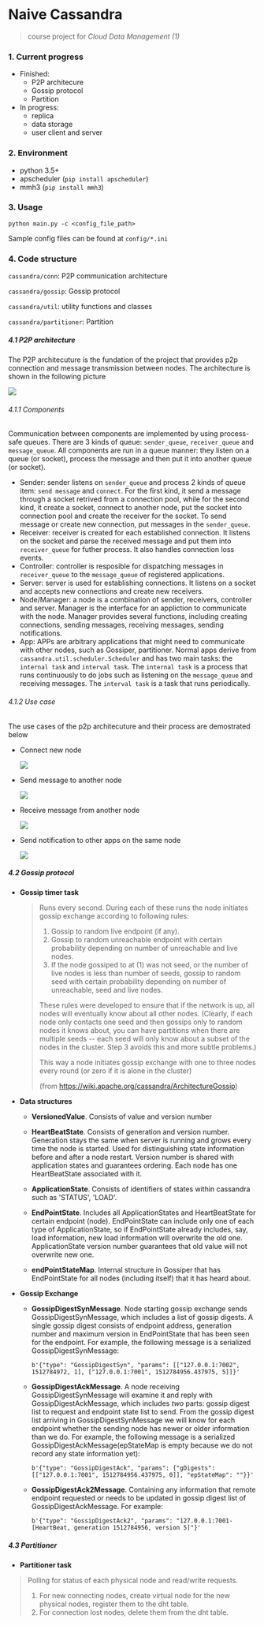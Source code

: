 # Naive Cassandra

> course project for *Cloud Data Management (1)*

### 1. Current progress

* Finished:
  *  P2P architecure
  *  Gossip protocol
  *  Partition
* In progress:
  * replica
  * data storage
  * user client and server

### 2. Environment

* python 3.5+
* apscheduler (`pip install apscheduler`)
* mmh3 (`pip install mmh3`)

### 3. Usage

`python main.py -c <config_file_path>`

Sample config files can be found at `config/*.ini`

### 4. Code structure

`cassandra/conn`: P2P communication architecture

`cassandra/gossip`: Gossip protocol

`cassandra/util`: utility functions and classes

`cassandra/partitioner`: Partition

##### 4.1 P2P architecture

The P2P architecuture is the fundation of the project that provides p2p connection and message transmission between nodes. The architecture is shown in the following picture

![](./resource/p2p_arch.png)

###### 4.1.1 Components

Communication between components are implemented by using process-safe queues. There are 3 kinds of queue: `sender_queue`, `receiver_queue` and `message_queue`. All components are run in a queue manner: they listen on a queue (or socket), process the message and then put it into another queue (or socket).

* Sender: sender listens on `sender_queue` and process 2 kinds of queue item: `send message` and `connect`. For the first kind, it send a message through a socket retrived from a connection pool, while for the second kind, it create a socket, connect to another node, put the socket into connection pool and create the receiver for the socket. To send message or create new connection, put messages in the `sender_queue`.
* Receiver: receiver is created for each established connection. It listens on the socket and parse the received message and put them into `receiver_queue` for futher process. It also handles connection loss events.
* Controller: controller is resposible for dispatching messages in `receiver_queue` to the `message_queue` of registered applications. 
* Server: server is used for establishing connections. It listens on a socket and accepts new connections and create new receivers.
* Node/Manager: a node is a combination of sender, receivers, controller and server. Manager is the interface for an appliction to communicate with the node. Manager provides several functions, including creating connections, sending messages, receiving messages, sending notifications.
* App: APPs are arbitrary applications that might need to communicate with other nodes, such as Gossiper, partitioner. Normal apps derive from `cassandra.util.scheduler.Scheduler`  and has two main tasks: the `internal task` and `interval task`. The `internal task` is a process that runs continuously to do jobs such as listening on the `message_queue` and receiving messages. The `interval task`  is a task that runs periodically.

###### 4.1.2 Use case

The use cases of the p2p architecuture and their process are demostrated below

* Connect new node

  ![](./resource/p2p_connect.png)

* Send message to another node

  ![](./resource/p2p_send.png)

* Receive message from another node

  ![](./resource/p2p_recv.png)

* Send notification to other apps on the same node

  ![](./resource/p2p_noti.png)

##### 4.2 Gossip protocol

* **Gossip timer task**

  > Runs every second. During each of these runs the node initiates gossip exchange according to following rules:
  >
  > 1. Gossip to random live endpoint (if any).
  > 2. Gossip to random unreachable endpoint with certain probability depending on number of unreachable and live nodes.
  > 3. If the node gossiped to at (1) was not seed, or the number of live nodes is less than number of seeds, gossip to random seed with certain probability depending on number of unreachable, seed and live nodes.
  >
  > These rules were developed to ensure that if the network is up, all nodes will eventually know about all other nodes. (Clearly, if each node only contacts one seed and then gossips only to random nodes it knows about, you can have partitions when there are multiple seeds -- each seed will only know about a subset of the nodes in the cluster. Step 3 avoids this and more subtle problems.)
  >
  > This way a node initiates gossip exchange with one to three nodes every round (or zero if it is alone in the cluster)
  >
  > (from https://wiki.apache.org/cassandra/ArchitectureGossip)

* **Data structures**

  * **VersionedValue**. Consists of value and version number
  * **HeartBeatState**. Consists of generation and version number. Generation stays the same when server is running and grows every time the node is started. Used for distinguishing state information before and after a node restart. Version number is shared with application states and guarantees ordering. Each node has one HeartBeatState associated with it.

  * **ApplicationState**. Consists of identifiers of states within cassandra  such as 'STATUS', 'LOAD'.
  * **EndPointState**. Includes all ApplicationStates and HeartBeatState for certain endpoint (node). EndPointState can include only one of each type of ApplicationState, so if EndPointState already includes, say, load information, new load information will overwrite the old one. ApplicationState version number guarantees that old value will not overwrite new one.

  * **endPointStateMap**. Internal structure in Gossiper that has EndPointState for all nodes (including itself) that it has heard about.

* **Gossip Exchange**

  * **GossipDigestSynMessage**. Node starting gossip exchange sends GossipDigestSynMessage, which includes a list of gossip digests. A single gossip digest consists of endpoint address, generation number and maximum version in EndPointState that has been seen for the endpoint. For example, the following message is a serialized GossipDigestSynMessage:

    ```
    b'{"type": "GossipDigestSyn", "params": [["127.0.0.1:7002", 1512784972, 1], ["127.0.0.1:7001", 1512784956.437975, 5]]}'
    ```

  * **GossipDigestAckMessage**. A node receiving GossipDigestSynMessage will examine it and reply with GossipDigestAckMessage, which includes _two_ parts: gossip digest list to request and endpoint state list to send. From the gossip digest list arriving in GossipDigestSynMessage we will know for each endpoint whether the sending node has newer or older information than we do. For example, the following message is a serialized GossipDigestAckMessage(epStateMap is empty because we do not record any state information yet):

    ```
    b'{"type": "GossipDigestAck", "params": {"gDigests": [["127.0.0.1:7001", 1512784956.437975, 0]], "epStateMap": ""}}'
    ```

  * **GossipDigestAck2Message**. Containing any information that remote endpoint requested or needs to be updated in gossip digest list of GossipDigestAckMessage. For example:

    ```
    b'{"type": "GossipDigestAck2", "params": "127.0.0.1:7001-[HeartBeat, generation 1512784956, version 5]"}'
    ```
   
##### 4.3 Partitioner
* **Partitioner task**
 
 > Polling for status of each physical node and read/write requests. 
 > 1. For new connecting nodes, create virtual node for the new physical nodes, register them to the dht table.
 > 2. For connection lost nodes, delete them from the dht table.


